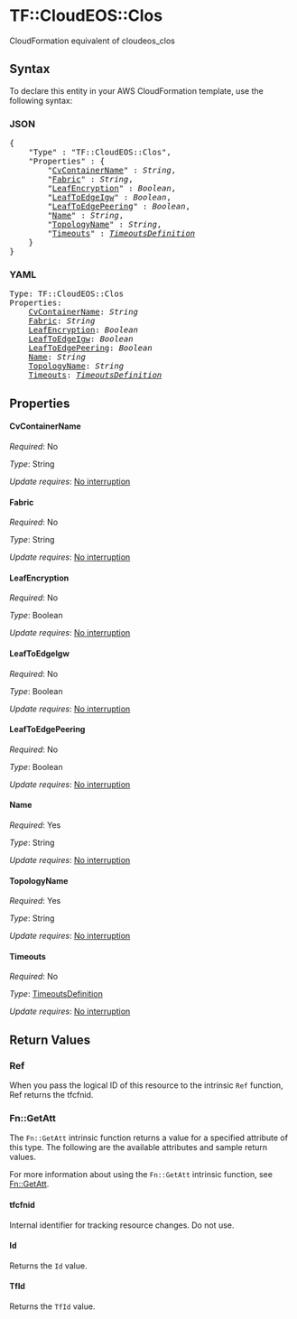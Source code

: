 # TF::CloudEOS::Clos

CloudFormation equivalent of cloudeos_clos

## Syntax

To declare this entity in your AWS CloudFormation template, use the following syntax:

### JSON

<pre>
{
    "Type" : "TF::CloudEOS::Clos",
    "Properties" : {
        "<a href="#cvcontainername" title="CvContainerName">CvContainerName</a>" : <i>String</i>,
        "<a href="#fabric" title="Fabric">Fabric</a>" : <i>String</i>,
        "<a href="#leafencryption" title="LeafEncryption">LeafEncryption</a>" : <i>Boolean</i>,
        "<a href="#leaftoedgeigw" title="LeafToEdgeIgw">LeafToEdgeIgw</a>" : <i>Boolean</i>,
        "<a href="#leaftoedgepeering" title="LeafToEdgePeering">LeafToEdgePeering</a>" : <i>Boolean</i>,
        "<a href="#name" title="Name">Name</a>" : <i>String</i>,
        "<a href="#topologyname" title="TopologyName">TopologyName</a>" : <i>String</i>,
        "<a href="#timeouts" title="Timeouts">Timeouts</a>" : <i><a href="timeoutsdefinition.md">TimeoutsDefinition</a></i>
    }
}
</pre>

### YAML

<pre>
Type: TF::CloudEOS::Clos
Properties:
    <a href="#cvcontainername" title="CvContainerName">CvContainerName</a>: <i>String</i>
    <a href="#fabric" title="Fabric">Fabric</a>: <i>String</i>
    <a href="#leafencryption" title="LeafEncryption">LeafEncryption</a>: <i>Boolean</i>
    <a href="#leaftoedgeigw" title="LeafToEdgeIgw">LeafToEdgeIgw</a>: <i>Boolean</i>
    <a href="#leaftoedgepeering" title="LeafToEdgePeering">LeafToEdgePeering</a>: <i>Boolean</i>
    <a href="#name" title="Name">Name</a>: <i>String</i>
    <a href="#topologyname" title="TopologyName">TopologyName</a>: <i>String</i>
    <a href="#timeouts" title="Timeouts">Timeouts</a>: <i><a href="timeoutsdefinition.md">TimeoutsDefinition</a></i>
</pre>

## Properties

#### CvContainerName

_Required_: No

_Type_: String

_Update requires_: [No interruption](https://docs.aws.amazon.com/AWSCloudFormation/latest/UserGuide/using-cfn-updating-stacks-update-behaviors.html#update-no-interrupt)

#### Fabric

_Required_: No

_Type_: String

_Update requires_: [No interruption](https://docs.aws.amazon.com/AWSCloudFormation/latest/UserGuide/using-cfn-updating-stacks-update-behaviors.html#update-no-interrupt)

#### LeafEncryption

_Required_: No

_Type_: Boolean

_Update requires_: [No interruption](https://docs.aws.amazon.com/AWSCloudFormation/latest/UserGuide/using-cfn-updating-stacks-update-behaviors.html#update-no-interrupt)

#### LeafToEdgeIgw

_Required_: No

_Type_: Boolean

_Update requires_: [No interruption](https://docs.aws.amazon.com/AWSCloudFormation/latest/UserGuide/using-cfn-updating-stacks-update-behaviors.html#update-no-interrupt)

#### LeafToEdgePeering

_Required_: No

_Type_: Boolean

_Update requires_: [No interruption](https://docs.aws.amazon.com/AWSCloudFormation/latest/UserGuide/using-cfn-updating-stacks-update-behaviors.html#update-no-interrupt)

#### Name

_Required_: Yes

_Type_: String

_Update requires_: [No interruption](https://docs.aws.amazon.com/AWSCloudFormation/latest/UserGuide/using-cfn-updating-stacks-update-behaviors.html#update-no-interrupt)

#### TopologyName

_Required_: Yes

_Type_: String

_Update requires_: [No interruption](https://docs.aws.amazon.com/AWSCloudFormation/latest/UserGuide/using-cfn-updating-stacks-update-behaviors.html#update-no-interrupt)

#### Timeouts

_Required_: No

_Type_: <a href="timeoutsdefinition.md">TimeoutsDefinition</a>

_Update requires_: [No interruption](https://docs.aws.amazon.com/AWSCloudFormation/latest/UserGuide/using-cfn-updating-stacks-update-behaviors.html#update-no-interrupt)

## Return Values

### Ref

When you pass the logical ID of this resource to the intrinsic `Ref` function, Ref returns the tfcfnid.

### Fn::GetAtt

The `Fn::GetAtt` intrinsic function returns a value for a specified attribute of this type. The following are the available attributes and sample return values.

For more information about using the `Fn::GetAtt` intrinsic function, see [Fn::GetAtt](https://docs.aws.amazon.com/AWSCloudFormation/latest/UserGuide/intrinsic-function-reference-getatt.html).

#### tfcfnid

Internal identifier for tracking resource changes. Do not use.

#### Id

Returns the <code>Id</code> value.

#### TfId

Returns the <code>TfId</code> value.

